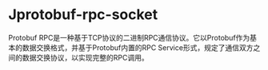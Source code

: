 Jprotobuf-rpc-socket
====================

Protobuf RPC是一种基于TCP协议的二进制RPC通信协议。它以Protobuf作为基本的数据交换格式，并基于Protobuf内置的RPC Service形式，规定了通信双方之间的数据交换协议，以实现完整的RPC调用。
